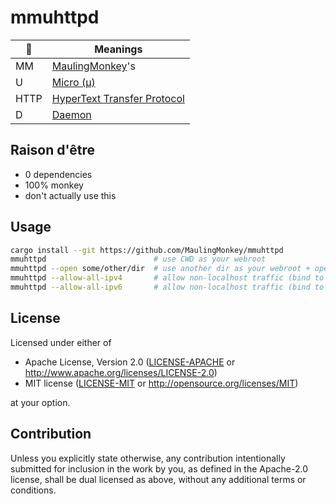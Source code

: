 # mmuhttpd

| 🦀    | Meanings |
| ------| ---------|
| MM    | [MaulingMonkey](https://github.com/MaulingMonkey)'s
| U     | [Micro (µ)](https://en.wikipedia.org/wiki/Micro-)
| HTTP  | [HyperText Transfer Protocol](https://en.wikipedia.org/wiki/HTTP)
| D     | [Daemon](https://en.wikipedia.org/wiki/Daemon_(computing))

## Raison d'être

*   0 dependencies
*   100% monkey
*   don't actually use this

## Usage

```sh
cargo install --git https://github.com/MaulingMonkey/mmuhttpd
mmuhttpd                        # use CWD as your webroot
mmuhttpd --open some/other/dir  # use another dir as your webroot + open your browser
mmuhttpd --allow-all-ipv4       # allow non-localhost traffic (bind to any/all IPv4 addresses)
mmuhttpd --allow-all-ipv6       # allow non-localhost traffic (bind to any/all IPv6 addresses)
```



<h2 name="license">License</h2>

Licensed under either of

* Apache License, Version 2.0 ([LICENSE-APACHE](LICENSE-APACHE) or <http://www.apache.org/licenses/LICENSE-2.0>)
* MIT license ([LICENSE-MIT](LICENSE-MIT) or <http://opensource.org/licenses/MIT>)

at your option.



<h2 name="contribution">Contribution</h2>

Unless you explicitly state otherwise, any contribution intentionally submitted
for inclusion in the work by you, as defined in the Apache-2.0 license, shall be
dual licensed as above, without any additional terms or conditions.
